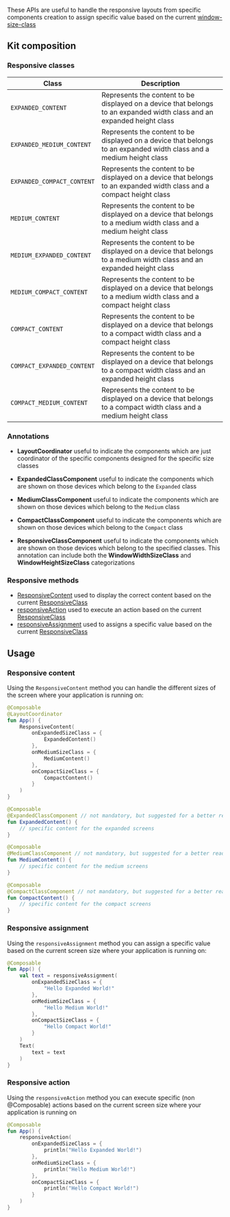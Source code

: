 These APIs are useful to handle the responsive layouts from specific components creation to assign specific
value based on the
current [window-size-class](https://www.jetbrains.com/help/kotlin-multiplatform-dev/whats-new-compose-170.html#material3-material3-window-size-class)

## Kit composition

### Responsive classes

| Class                      | Description                                                                                                             |
|----------------------------|-------------------------------------------------------------------------------------------------------------------------|
| `EXPANDED_CONTENT`         | Represents the content to be displayed on a device that belongs to an expanded width class and an expanded height class |
| `EXPANDED_MEDIUM_CONTENT`  | Represents the content to be displayed on a device that belongs to an expanded width class and a medium height class    |
| `EXPANDED_COMPACT_CONTENT` | Represents the content to be displayed on a device that belongs to an expanded width class and a compact height class   |
| `MEDIUM_CONTENT`           | Represents the content to be displayed on a device that belongs to a medium width class and a medium height class       |
| `MEDIUM_EXPANDED_CONTENT`  | Represents the content to be displayed on a device that belongs to a medium width class and an expanded height class    |
| `MEDIUM_COMPACT_CONTENT`   | Represents the content to be displayed on a device that belongs to a medium width class and a compact height class      |
| `COMPACT_CONTENT`          | Represents the content to be displayed on a device that belongs to a compact width class and a compact height class     |
| `COMPACT_EXPANDED_CONTENT` | Represents the content to be displayed on a device that belongs to a compact width class and an expanded height class   |
| `COMPACT_MEDIUM_CONTENT`   | Represents the content to be displayed on a device that belongs to a compact width class and a medium height class      |

### Annotations

- **LayoutCoordinator** useful to indicate the components which are just coordinator of the specific components designed
  for the specific size classes

- **ExpandedClassComponent** useful to indicate the components which are shown on those devices which belong to the
  `Expanded` class

- **MediumClassComponent** useful to indicate the components which are shown on those devices which belong to the
  `Medium` class

- **CompactClassComponent** useful to indicate the components which are shown on those devices which belong to the
  `Compact` class

- **ResponsiveClassComponent** useful to indicate the components which are shown on those devices which
  belong to the specified classes. This annotation can include both the **WindowWidthSizeClass** and 
  **WindowHeightSizeClass** categorizations

### Responsive methods

- [ResponsiveContent](#responsive-content) used to display the correct content based on the
  current [ResponsiveClass](#responsive-classes)
- [responsiveAction](#responsive-action) used to execute an action based on the
  current [ResponsiveClass](#responsive-classes)
- [responsiveAssignment](#responsive-assignment) used to assigns a specific value based on the
  current [ResponsiveClass](#responsive-classes)

## Usage

### Responsive content

Using the `ResponsiveContent` method you can handle the different sizes of the screen where your application is running
on:

```kotlin
@Composable
@LayoutCoordinator
fun App() {
    ResponsiveContent(
        onExpandedSizeClass = {
            ExpandedContent()
        },
        onMediumSizeClass = {
            MediumContent()
        },
        onCompactSizeClass = {
            CompactContent()
        }
    )
}

@Composable
@ExpandedClassComponent // not mandatory, but suggested for a better readability
fun ExpandedContent() {
    // specific content for the expanded screens
}

@Composable
@MediumClassComponent // not mandatory, but suggested for a better readability
fun MediumContent() {
    // specific content for the medium screens
}

@Composable
@CompactClassComponent // not mandatory, but suggested for a better readability
fun CompactContent() {
    // specific content for the compact screens
}
```

### Responsive assignment

Using the `responsiveAssignment` method you can assign a specific value based on the current screen size where your
application
is running on:

```kotlin
@Composable
fun App() {
    val text = responsiveAssignment(
        onExpandedSizeClass = {
            "Hello Expanded World!"
        },
        onMediumSizeClass = {
            "Hello Medium World!"
        },
        onCompactSizeClass = {
            "Hello Compact World!"
        }
    )
    Text(
        text = text
    )
}
```

### Responsive action

Using the `responsiveAction` method you can execute specific (non @Composable) actions based on the current screen size
where your application
is running on

```kotlin
@Composable
fun App() {
    responsiveAction(
        onExpandedSizeClass = {
            println("Hello Expanded World!")
        },
        onMediumSizeClass = {
            println("Hello Medium World!")
        },
        onCompactSizeClass = {
            println("Hello Compact World!")
        }
    )
}
```